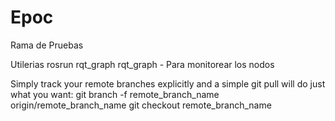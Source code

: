 # Epoc
Rama de Pruebas

Utilerias
rosrun rqt_graph rqt_graph - Para monitorear los nodos

Simply track your remote branches explicitly and a simple git pull will do just what you want:
git branch -f remote_branch_name origin/remote_branch_name
git checkout remote_branch_name

